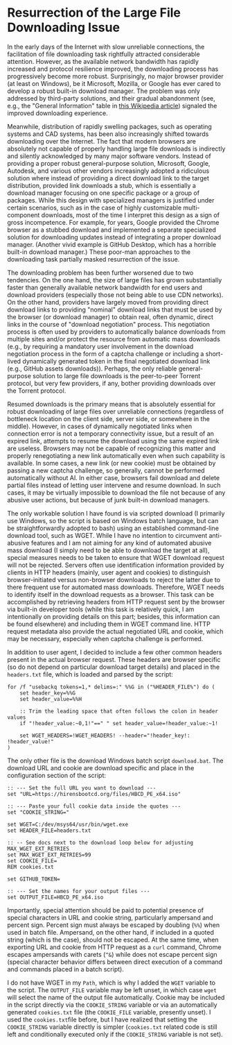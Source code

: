 # Resurrection of the Large File Downloading Issue

In the early days of the Internet with slow unreliable connections, the facilitation of file downloading task rightfully attracted considerable attention. However, as the available network bandwidth has rapidly increased and protocol resilience improved, the downloading process has progressively become more robust. Surprisingly, no major browser provider (at least on Windows), be it Microsoft, Mozilla, or Google has ever cared to develop a robust built-in download manager. The problem was only addressed by third-party solutions, and their gradual abandonment (see, e.g., the "General Information" table in [this Wikipedia article](https://en.wikipedia.org/wiki/Comparison_of_download_managers)) signaled the improved downloading experience.

Meanwhile, distribution of rapidly swelling packages, such as operating systems and CAD systems, has been also increasingly shifted towards downloading over the Internet. The fact that modern browsers are absolutely not capable of properly handling large file downloads is indirectly and silently acknowledged by many major software vendors. Instead of providing a proper robust general-purpose solution, Microsoft, Google, Autodesk, and various other vendors increasingly adopted a ridiculous solution where instead of providing a direct download link to the target distribution, provided link downloads a stub, which is essentially a download manager focusing on one specific package or a group of packages. While this design with specialized managers is justified under certain scenarios, such as in the case of highly customizable multi-component downloads, most of the time I interpret this design as a sign of gross incompetence. For example, for years, Google provided the Chrome browser as a stubbed download and implemented a separate specialized solution for downloading updates instead of integrating a proper download manager. (Another vivid example is GitHub Desktop, which has a horrible built-in download manager.) These poor-man approaches to the downloading task partially masked resurrection of the issue.

The downloading problem has been further worsened due to two tendencies. On the one hand, the size of large files has grown substantially faster than generally available network bandwidth for end users and download providers (especially those not being able to use CDN networks). On the other hand, providers have largely moved from providing direct download links to providing "nominal" download links that must be used by the browser (or download manager) to obtain real, often dynamic, direct links in the course of "download negotiation" process. This negotiation process is often used by providers to automatically balance downloads from multiple sites and/or protect the resource from automatic mass downloads (e.g., by requiring a mandatory user involvement in the download negotiation process in the form of a captcha challenge or including a short-lived dynamically generated token in the final negotiated download link (e.g., GitHub assets downloads)). Perhaps, the only reliable general-purpose solution to large file downloads is the peer-to-peer Torrent protocol, but very few providers, if any, bother providing downloads over the Torrent protocol.

Resumed downloads is the primary means that is absolutely essential for robust downloading of large files over unreliable connections (regardless of bottleneck location on the client side, server side, or somewhere in the middle). However, in cases of dynamically negotiated links when connection error is not a temporary connectivity issue, but a result of an expired link, attempts to resume the download using the same expired link are useless. Browsers may not be capable of recognizing this matter and properly renegotiating a new link automatically even when such capability is available. In some cases, a new link (or new cookie) must be obtained by passing a new captcha challenge, so generally, cannot be performed automatically without AI. In either case, browsers fail download and delete partial files instead of letting user intervene and resume download. In such cases, it may be virtually impossible to download the file not because of any abusive user actions, but because of junk built-in download managers.

The only workable solution I have found is via scripted download (I primarily use Windows, so the script is based on Windows batch language, but can be straightforwardly adopted to bash) using an established command-line download tool, such as WGET. While I have no intention to circumvent anti-abusive features and I am not aiming for any kind of automated abusive mass download (I simply need to be able to download the target at all), special measures needs to be taken to ensure that WGET download request will not be rejected. Servers often use identification information provided by clients in HTTP headers (mainly, user agent and cookies) to distinguish browser-initiated versus non-browser downloads to reject the latter due to there frequent use for automated mass downloads. Therefore, WGET needs to identify itself in the download requests as a browser. This task can be accomplished by retrieving headers from HTTP request sent by the browser via built-in developer tools (while this task is relatively quick, I am intentionally on providing details on this part; besides, this information can be found elsewhere) and including them in WGET command line. HTTP request metadata also provide the actual negotiated URL and cookie, which may be necessary, especially when captcha challenge is performed.

In addition to user agent, I decided to include a few other common headers present in the actual browser request. These headers are browser specific (so do not depend on particular download target details) and placed in the `headers.txt` file, which is loaded and parsed by the script:

```batch
for /f "usebackq tokens=1,* delims=:" %%G in ("%HEADER_FILE%") do (
    set header_key=%%G
    set header_value=%%H

    :: Trim the leading space that often follows the colon in header values
    if "!header_value:~0,1!"==" " set header_value=!header_value:~1!

    set WGET_HEADERS=!WGET_HEADERS! --header="!header_key!: !header_value!"
)
```

The only other file is the download Windows batch script `download.bat`. The download URL and cookie are download specific and place in the configuration section of the script:

```batch
:: --- Set the full URL you want to download ---
set "URL=https://hirensbootcd.org/files/HBCD_PE_x64.iso"

:: --- Paste your full cookie data inside the quotes ---
set "COOKIE_STRING="

set WGET=C:/dev/msys64/usr/bin/wget.exe 
set HEADER_FILE=headers.txt

:: -- See docs next to the download loop below for adjusting MAX_WGET_EXT_RETRIES
set MAX_WGET_EXT_RETRIES=99
set COOKIE_FILE=
REM cookies.txt

set GITHUB_TOKEN=

:: --- Set the names for your output files ---
set OUTPUT_FILE=HBCD_PE_x64.iso
```

Importantly, special attention should be paid to potential presence of special characters in URL and cookie string, particularly ampersand and percent sign. Percent sign must always be escaped by doubling (`%%`) when used in batch file. Ampersand, on the other hand, if included in a quoted string (which is the case), should not be escaped. At the same time, when exporting URL and cookie from HTTP request as a `curl` command, Chrome escapes ampersands with carets (`^&`) while does not escape percent sign (special character behavior differs between direct execution of a command and commands placed in a batch script).

I do not have WGET in my `Path`, which is why I added the `WGET` variable to the script. The `OUTPUT_FILE` variable may be left unset, in which case `wget` will select the name of the output file automatically. Cookie may be included in the script directly via the `COOKIE_STRING` variable or via an automatically generated `cookies.txt` file (the `COOKIE_FILE` variable, presently unset). I used the `cookies.txt`file before, but I have realized that setting the `COOKIE_STRING` variable directly is simpler (`cookies.txt` related code is still left and conditionally executed only if  the `COOKIE_STRING` variable is not set). 

